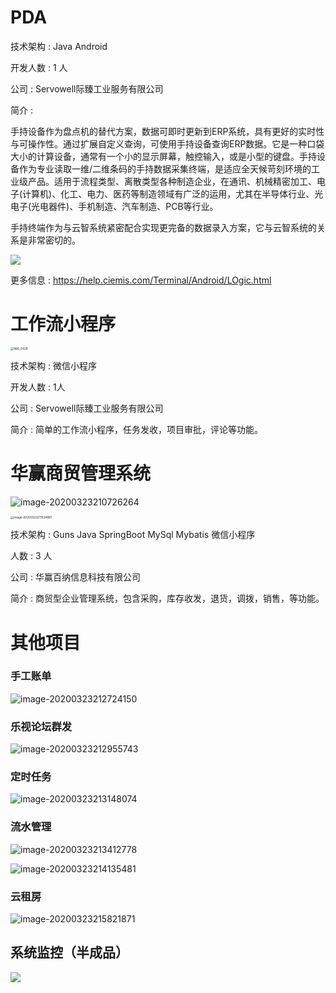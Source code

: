 

# PDA 

技术架构 : Java  Android 

开发人数 : 1 人

公司 : Servowell际臻工业服务有限公司

简介 : 

手持设备作为盘点机的替代方案，数据可即时更新到ERP系统，具有更好的实时性与可操作性。通过扩展自定义查询，可使用手持设备查询ERP数据。它是一种口袋大小的计算设备，通常有一个小的显示屏幕，触控输入，或是小型的键盘。手持设备作为专业读取一维/二维条码的手持数据采集终端，是适应全天候苛刻环境的工业级产品。适用于流程类型、离散类型各种制造企业，在通讯、机械精密加工、电子(计算机)、化工、电力、医药等制造领域有广泛的运用，尤其在半导体行业、光电子(光电器件)、手机制造、汽车制造、PCB等行业。

手持终端作为与云智系统紧密配合实现更完备的数据录入方案，它与云智系统的关系是非常密切的。



![](https://help.ciemis.com/Terminal/Android/image/LOG.jpg)

更多信息 : https://help.ciemis.com/Terminal/Android/LOgic.html



# 工作流小程序



<img src="https://github.com/asd2569484392/asd2569484392.github.io/blob/master/static/images/IMG_0428.PNG?raw=true" alt="IMG_0428" style="zoom:33%;" />

技术架构 : 微信小程序

开发人数 : 1人

公司 : Servowell际臻工业服务有限公司

简介 : 简单的工作流小程序，任务发收，项目审批，评论等功能。



# 华赢商贸管理系统



![image-20200323210726264](https://github.com/asd2569484392/asd2569484392.github.io/blob/master/static/images/image-20200323210726264.png?raw=true)



<img src="https://github.com/asd2569484392/asd2569484392.github.io/blob/master/static/images/image-20200323211534881.png?raw=true" alt="image-20200323211534881" style="zoom:33%;" />



技术架构 : Guns Java SpringBoot MySql Mybatis 微信小程序

人数 : 3 人

公司 : 华赢百纳信息科技有限公司

简介 :   商贸型企业管理系统，包含采购，库存收发，退货，调拨，销售，等功能。



# 其他项目

### 手工账单

![image-20200323212724150](https://github.com/asd2569484392/asd2569484392.github.io/blob/master/static/images/image-20200323212724150.png?raw=true)



### 乐视论坛群发

![image-20200323212955743](https://github.com/asd2569484392/asd2569484392.github.io/blob/master/static/images/image-20200323212955743.png?raw=true)



### 定时任务

![image-20200323213148074](https://github.com/asd2569484392/asd2569484392.github.io/blob/master/static/images/image-20200323213148074.png?raw=true)



### 流水管理

![image-20200323213412778](https://github.com/asd2569484392/asd2569484392.github.io/blob/master/static/images/image-20200323213412778.png?raw=true)



![image-20200323214135481](https://github.com/asd2569484392/asd2569484392.github.io/blob/master/static/images/image-20200323214135481.png?raw=true)



### 云租房

![image-20200323215821871](https://github.com/asd2569484392/asd2569484392.github.io/blob/master/static/images/image-20200323215821871.png?raw=true)



## 系统监控（半成品）

![](https://github.com/asd2569484392/asd2569484392.github.io/blob/master/static/images/174442_34095df5_5277929.png?raw=true)





